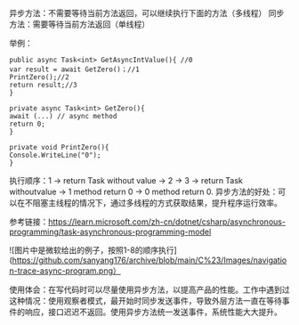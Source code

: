 异步方法：不需要等待当前方法返回，可以继续执行下面的方法（多线程）
同步方法：需要等待当前方法返回（单线程）

举例：
  ```
public async Task<int> GetAsyncIntValue(){ //0
  var result = await GetZero()；//1
  PrintZero();//2
  return result;//3
}

private async Task<int> GetZero(){
  await (...) // async method
  return 0;
}

private void PrintZero(){
 Console.WriteLine("0");
}
  ```
执行顺序：1 -> return Task<int> without value -> 2 -> 3 -> return Task<int> withoutvalue -> 1 method return 0 -> 0 method return 0.
异步方法的好处：可以在不阻塞主线程的情况下，通过多线程的方式获取结果，提升程序运行效率。

参考链接：https://learn.microsoft.com/zh-cn/dotnet/csharp/asynchronous-programming/task-asynchronous-programming-model

![图片中是微软给出的例子，按照1-8的顺序执行](https://github.com/sanyang176/archive/blob/main/C%23/Images/navigation-trace-async-program.png）

使用体会：在写代码时可以尽量使用异步方法，以提高产品的性能。工作中遇到过这种情况：使用观察者模式，最开始时同步发送事件，导致外层方法一直在等待事件的响应，接口迟迟不返回。使用异步方法统一发送事件，系统性能大大提升。
